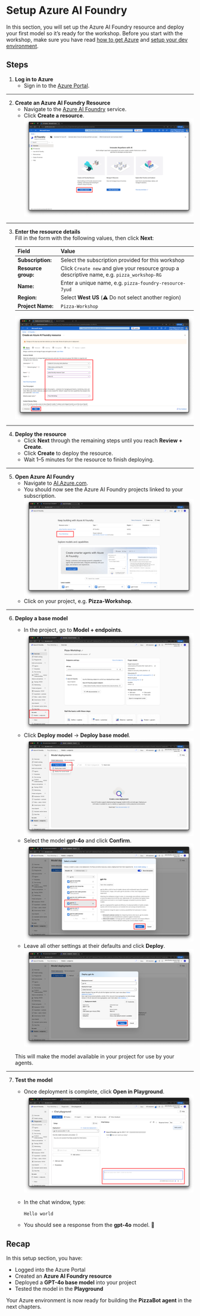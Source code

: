 # Setup Azure AI Foundry  

In this section, you will set up the Azure AI Foundry resource and deploy your first model so it’s ready for the workshop. Before you start with the workshop, make sure you have read [how to get Azure](./get-azure) and [setup your dev environment](./dev-environment). 

## Steps  

1. **Log in to Azure**  
   - Sign in to the [Azure Portal](https://portal.azure.com).  

---

2. **Create an Azure AI Foundry Resource**  
   - Navigate to the [Azure AI Foundry](https://portal.azure.com/#view/Microsoft_Azure_ProjectOxford/CognitiveServicesHub/~/overview) service.  
   - Click **Create a resource**.  
   ![](./public/foundry/001.png)  

---

3. **Enter the resource details**  
   Fill in the form with the following values, then click **Next**:  

   | Field | Value |  
   | -- | -- |  
   | **Subscription:** | Select the subscription provided for this workshop |  
   | **Resource group:** | Click `Create new` and give your resource group a descriptive name, e.g. `pizza_workshop-RG` |  
   | **Name:** | Enter a unique name, e.g. `pizza-foundry-resource-7yud` |  
   | **Region:** | Select **West US** (⚠️ Do not select another region) |  
   | **Project Name:** | `Pizza-Workshop` |  

   ![](./public/foundry/002.png)  

---

4. **Deploy the resource**  
   - Click **Next** through the remaining steps until you reach **Review + Create**.  
   - Click **Create** to deploy the resource.  
   - Wait 1–5 minutes for the resource to finish deploying.  

---

5. **Open Azure AI Foundry**  
   - Navigate to [AI.Azure.com](https://ai.azure.com).  
   - You should now see the Azure AI Foundry projects linked to your subscription.  
   ![](./public/foundry/003.png)  
   - Click on your project, e.g. **Pizza-Workshop**.  

---

6. **Deploy a base model**  
   - In the project, go to **Model + endpoints**.  
   ![](./public/foundry/004.png)  
   - Click **Deploy model** → **Deploy base model**.  
   ![](./public/foundry/005.png)  
   - Select the model **gpt-4o** and click **Confirm**.  
   ![](./public/foundry/006.png)  
   - Leave all other settings at their defaults and click **Deploy**.  
   ![](./public/foundry/007.png)  

   This will make the model available in your project for use by your agents.  

---

7. **Test the model**  
   - Once deployment is complete, click **Open in Playground**.  
   ![](./public/foundry/008.png)  
   - In the chat window, type:  

     ```
     Hello world
     ```  

   - You should see a response from the **gpt-4o** model. 🎉  

## Recap  

In this setup section, you have:  
- Logged into the Azure Portal  
- Created an **Azure AI Foundry resource**  
- Deployed a **GPT-4o base model** into your project  
- Tested the model in the **Playground**  

Your Azure environment is now ready for building the **PizzaBot agent** in the next chapters.  
